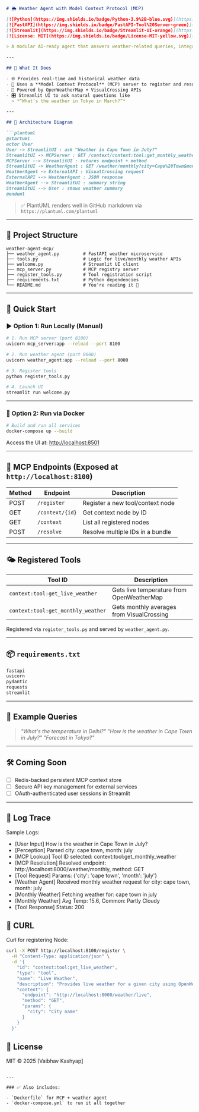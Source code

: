 ````markdown
# 🌦️ Weather Agent with Model Context Protocol (MCP)

[![Python](https://img.shields.io/badge/Python-3.9%2B-blue.svg)](https://www.python.org/)
[![FastAPI](https://img.shields.io/badge/FastAPI-Tool%20Server-green)](https://fastapi.tiangolo.com/)
[![Streamlit](https://img.shields.io/badge/Streamlit-UI-orange)](https://streamlit.io/)
[![License: MIT](https://img.shields.io/badge/License-MIT-yellow.svg)](https://opensource.org/licenses/MIT)

> A modular AI-ready agent that answers weather-related queries, integrated with an Anthropic-style **Model Context Protocol (MCP)** registry.

---

## 🧠 What It Does

- 🌐 Provides real-time and historical weather data
- 🧱 Uses a **Model Context Protocol** (MCP) server to register and resolve tools
- 🧠 Powered by OpenWeatherMap + VisualCrossing APIs
- 🎛️ Streamlit UI to ask natural questions like  
  > *“What’s the weather in Tokyo in March?”*

---

## 📐 Architecture Diagram

```plantuml
@startuml
actor User
User -> StreamlitUI : ask "Weather in Cape Town in July?"
StreamlitUI -> MCPServer : GET /context/context:tool:get_monthly_weather
MCPServer --> StreamlitUI : returns endpoint + method
StreamlitUI -> WeatherAgent : GET /weather/monthly?city=Cape%20Town&month=July
WeatherAgent -> ExternalAPI : VisualCrossing request
ExternalAPI --> WeatherAgent : JSON response
WeatherAgent --> StreamlitUI : summary string
StreamlitUI --> User : shows weather summary
@enduml
````

> ✅ PlantUML renders well in GitHub markdown via `https://plantuml.com/plantuml`

---

## 📁 Project Structure

```
weather-agent-mcp/
├── weather_agent.py         # FastAPI weather microservice
├── tools.py                 # Logic for live/monthly weather APIs
├── welcome.py               # Streamlit UI client
├── mcp_server.py            # MCP registry server
├── register_tools.py        # Tool registration script
├── requirements.txt         # Python dependencies
└── README.md                # You're reading it 🙂
```

---

## 🚀 Quick Start

### ▶️ Option 1: Run Locally (Manual)

```bash
# 1. Run MCP server (port 8100)
uvicorn mcp_server:app --reload --port 8100

# 2. Run weather agent (port 8000)
uvicorn weather_agent:app --reload --port 8000

# 3. Register tools
python register_tools.py

# 4. Launch UI
streamlit run welcome.py
```

---

### 🐳 Option 2: Run via Docker

```bash
# Build and run all services
docker-compose up --build
```

Access the UI at: [http://localhost:8501](http://localhost:8501)

---

## 🔧 MCP Endpoints (Exposed at `http://localhost:8100`)

| Method | Endpoint        | Description                      |
| ------ | --------------- | -------------------------------- |
| POST   | `/register`     | Register a new tool/context node |
| GET    | `/context/{id}` | Get context node by ID           |
| GET    | `/context`      | List all registered nodes        |
| POST   | `/resolve`      | Resolve multiple IDs in a bundle |

---

## 🌤️ Registered Tools

| Tool ID                            | Description                               |
| ---------------------------------- | ----------------------------------------- |
| `context:tool:get_live_weather`    | Gets live temperature from OpenWeatherMap |
| `context:tool:get_monthly_weather` | Gets monthly averages from VisualCrossing |

Registered via `register_tools.py` and served by `weather_agent.py`.

---

## 📦 `requirements.txt`

```txt
fastapi
uvicorn
pydantic
requests
streamlit
```

---

## 🐾 Example Queries

> *"What's the temperature in Delhi?"*
> *"How is the weather in Cape Town in July?"*
> *"Forecast in Tokyo?"*

---

## 🛠️ Coming Soon

* [ ] Redis-backed persistent MCP context store
* [ ] Secure API key management for external services
* [ ] OAuth-authenticated user sessions in Streamlit

---

## 🐾 Log Trace

Sample Logs:
- [User Input] How is the weather in Cape Town in July?
- [Perception] Parsed city: cape town, month: july
- [MCP Lookup] Tool ID selected: context:tool:get_monthly_weather
- [MCP Resolution] Resolved endpoint: http://localhost:8000/weather/monthly, method: GET
- [Tool Request] Params: {'city': 'cape town', 'month': 'july'}
- [Weather Agent] Received monthly weather request for city: cape town, month: july
- [Monthly Weather] Fetching weather for: cape town in july
- [Monthly Weather] Avg Temp: 15.6, Common: Partly Cloudy
- [Tool Response] Status: 200

## 💉 CURL
Curl for registering Node:
```bash
curl -X POST http://localhost:8100/register \
  -H "Content-Type: application/json" \
  -d '{
    "id": "context:tool:get_live_weather",
    "type": "tool",
    "name": "Live Weather",
    "description": "Provides live weather for a given city using OpenWeatherMap.",
    "content": {
      "endpoint": "http://localhost:8000/weather/live",
      "method": "GET",
      "params": {
        "city": "City name"
      }
    }
  }'
```



## 📃 License

MIT © 2025 [Vaibhav Kashyap]

```

---

### ✅ Also includes:

- `Dockerfile` for MCP + weather agent
- `docker-compose.yml` to run it all together 
```
